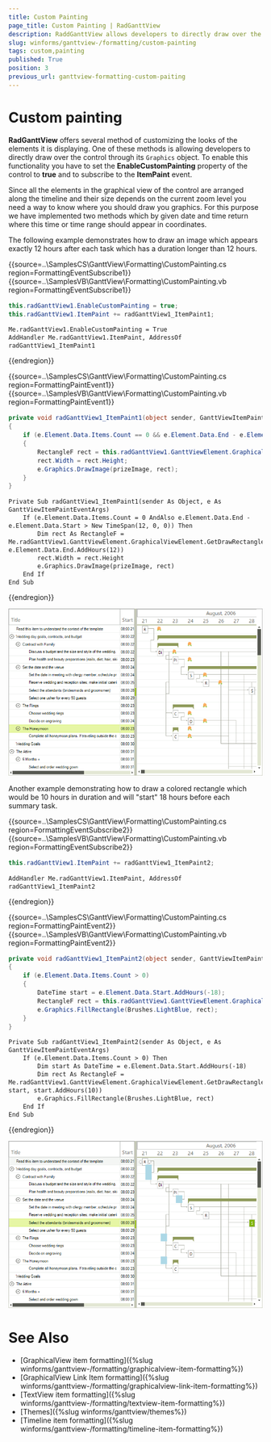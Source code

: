 ```yaml
---
title: Custom Painting
page_title: Custom Painting | RadGanttView
description: RaddGanttView allows developers to directly draw over the control through its Graphics object.
slug: winforms/ganttview-/formatting/custom-painting
tags: custom,painting
published: True
position: 3
previous_url: ganttview-formatting-custom-paiting
---
```


# Custom painting

__RadGanttView__ offers several method of customizing the looks of the elements it is displaying. One of these methods is allowing developers to directly draw over the control through its `Graphics` object. To enable this functionality you have to set the  __EnableCustomPainting__ property of the control to __true__ and to subscribe to the __ItemPaint__ event.
        
Since all the elements in the graphical view of the control are arranged along the timeline and their size depends on the current zoom level you need a way to know where you should draw you graphics. For this purpose we have implemented two methods which by given date and time return where this time or time range should appear in coordinates.

The following example demonstrates how to draw an image which appears exactly 12 hours after each task which has a duration longer than 12 hours.
         
{{source=..\SamplesCS\GanttView\Formatting\CustomPainting.cs region=FormattingEventSubscribe1}} 
{{source=..\SamplesVB\GanttView\Formatting\CustomPainting.vb region=FormattingEventSubscribe1}} 
````C#
this.radGanttView1.EnableCustomPainting = true;
this.radGanttView1.ItemPaint += radGanttView1_ItemPaint1;

````
````VB.NET
Me.radGanttView1.EnableCustomPainting = True
AddHandler Me.radGanttView1.ItemPaint, AddressOf radGanttView1_ItemPaint1

````

{{endregion}} 

{{source=..\SamplesCS\GanttView\Formatting\CustomPainting.cs region=FormattingPaintEvent1}} 
{{source=..\SamplesVB\GanttView\Formatting\CustomPainting.vb region=FormattingPaintEvent1}} 
````C#
private void radGanttView1_ItemPaint1(object sender, GanttViewItemPaintEventArgs e)
{
    if (e.Element.Data.Items.Count == 0 && e.Element.Data.End - e.Element.Data.Start > new TimeSpan(12, 0, 0))
    {
        RectangleF rect = this.radGanttView1.GanttViewElement.GraphicalViewElement.GetDrawRectangle(e.Element.Data, e.Element.Data.End.AddHours(12));
        rect.Width = rect.Height;
        e.Graphics.DrawImage(prizeImage, rect);
    }
}

````
````VB.NET
Private Sub radGanttView1_ItemPaint1(sender As Object, e As GanttViewItemPaintEventArgs)
    If (e.Element.Data.Items.Count = 0 AndAlso e.Element.Data.End - e.Element.Data.Start > New TimeSpan(12, 0, 0)) Then
        Dim rect As RectangleF = Me.radGanttView1.GanttViewElement.GraphicalViewElement.GetDrawRectangle(e.Element.Data, e.Element.Data.End.AddHours(12))
        rect.Width = rect.Height
        e.Graphics.DrawImage(prizeImage, rect)
    End If
End Sub

````

{{endregion}} 

![ganttview-formatting-custom-paiting 001](images/ganttview-formatting-custom-paiting001.png)

Another example demonstrating how to draw a colored rectangle which would be 10 hours in duration and will "start" 18 hours before each summary task.

{{source=..\SamplesCS\GanttView\Formatting\CustomPainting.cs region=FormattingEventSubscribe2}} 
{{source=..\SamplesVB\GanttView\Formatting\CustomPainting.vb region=FormattingEventSubscribe2}} 
````C#
this.radGanttView1.ItemPaint += radGanttView1_ItemPaint2;

````
````VB.NET
AddHandler Me.radGanttView1.ItemPaint, AddressOf radGanttView1_ItemPaint2

````

{{endregion}} 

{{source=..\SamplesCS\GanttView\Formatting\CustomPainting.cs region=FormattingPaintEvent2}} 
{{source=..\SamplesVB\GanttView\Formatting\CustomPainting.vb region=FormattingPaintEvent2}} 
````C#
private void radGanttView1_ItemPaint2(object sender, GanttViewItemPaintEventArgs e)
{
    if (e.Element.Data.Items.Count > 0)
    {
        DateTime start = e.Element.Data.Start.AddHours(-18);
        RectangleF rect = this.radGanttView1.GanttViewElement.GraphicalViewElement.GetDrawRectangle(e.Element.Data, start, start.AddHours(10));
        e.Graphics.FillRectangle(Brushes.LightBlue, rect);
    }
}

````
````VB.NET
Private Sub radGanttView1_ItemPaint2(sender As Object, e As GanttViewItemPaintEventArgs)
    If (e.Element.Data.Items.Count > 0) Then
        Dim start As DateTime = e.Element.Data.Start.AddHours(-18)
        Dim rect As RectangleF = Me.radGanttView1.GanttViewElement.GraphicalViewElement.GetDrawRectangle(e.Element.Data, start, start.AddHours(10))
        e.Graphics.FillRectangle(Brushes.LightBlue, rect)
    End If
End Sub

````

{{endregion}} 


![ganttview-formatting-custom-paiting 002](images/ganttview-formatting-custom-paiting002.png)

# See Also

* [GraphicalView item formatting]({%slug winforms/ganttview-/formatting/graphicalview-item-formatting%})
* [GraphicalView Link Item formatting]({%slug winforms/ganttview-/formatting/graphicalview-link-item-formatting%})
* [TextView item formatting]({%slug winforms/ganttview-/formatting/textview-item-formatting%})
* [Themes]({%slug winforms/ganttview/themes%})
* [Timeline item formatting]({%slug winforms/ganttview-/formatting/timeline-item-formatting%})
